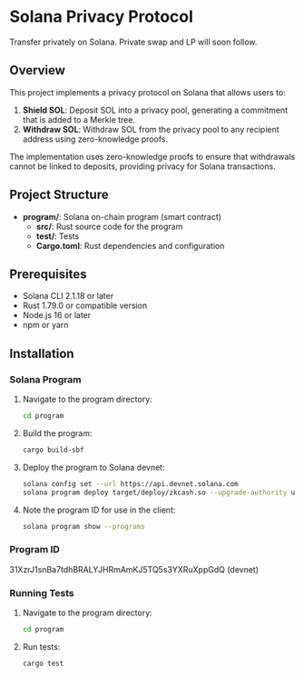 # Solana Privacy Protocol

Transfer privately on Solana. Private swap and LP will soon follow.

## Overview

This project implements a privacy protocol on Solana that allows users to:

1. **Shield SOL**: Deposit SOL into a privacy pool, generating a commitment that is added to a Merkle tree.
2. **Withdraw SOL**: Withdraw SOL from the privacy pool to any recipient address using zero-knowledge proofs.

The implementation uses zero-knowledge proofs to ensure that withdrawals cannot be linked to deposits, providing privacy for Solana transactions.

## Project Structure

- **program/**: Solana on-chain program (smart contract)
  - **src/**: Rust source code for the program
  - **test/**: Tests
  - **Cargo.toml**: Rust dependencies and configuration

## Prerequisites

- Solana CLI 2.1.18 or later
- Rust 1.79.0 or compatible version
- Node.js 16 or later
- npm or yarn

## Installation

### Solana Program

1. Navigate to the program directory:
   ```bash
   cd program
   ```

2. Build the program:
   ```bash
   cargo build-sbf
   ```

3. Deploy the program to Solana devnet:
   ```bash
   solana config set --url https://api.devnet.solana.com
   solana program deploy target/deploy/zkcash.so --upgrade-authority upgrader-keypair.json
   ```

4. Note the program ID for use in the client:
   ```bash
   solana program show --programs
   ```

### Program ID
31XzrJ1snBa7tdhBRALYJHRmAmKJ5TQ5s3YXRuXppGdQ (devnet)

### Running Tests

1. Navigate to the program directory:
   ```bash
   cd program
   ```

2. Run tests:
   ```bash
   cargo test
   ```